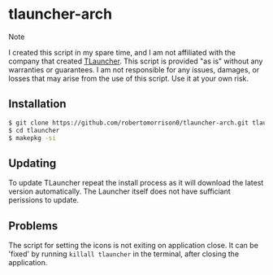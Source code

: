 # tlauncher-arch

> [!NOTE]
> I created this script in my spare time, and I am not affiliated with the company that created
> [TLauncher](https://tlauncher.org/en/). This script is provided "as is" without any warranties or guarantees. I am not responsible for any issues, damages, or losses that may arise from the use of this script. Use it at your own risk.

## Installation

```bash
$ git clone https://github.com/robertomorrison0/tlauncher-arch.git tlauncher
$ cd tlauncher
$ makepkg -si
```

## Updating

To update TLauncher repeat the install process as it will download the latest version automatically.
The Launcher itself does not have sufficiant perissions to update.

## Problems

The script for setting the icons is not exiting on application close.
It can be 'fixed' by running `killall tlauncher` in the terminal, after closing the application.
